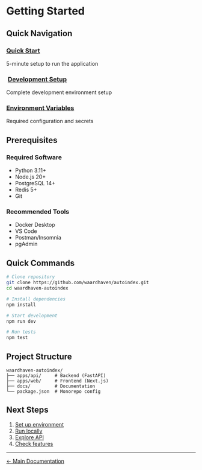 # Getting Started

## Quick Navigation

###  [Quick Start](QUICK_START.md)
5-minute setup to run the application

### ️ [Development Setup](DEVELOPMENT_SETUP.md)
Complete development environment setup

###  [Environment Variables](ENVIRONMENT_VARIABLES.md)
Required configuration and secrets

## Prerequisites

### Required Software
- Python 3.11+
- Node.js 20+
- PostgreSQL 14+
- Redis 5+
- Git

### Recommended Tools
- Docker Desktop
- VS Code
- Postman/Insomnia
- pgAdmin

## Quick Commands

```bash
# Clone repository
git clone https://github.com/waardhaven/autoindex.git
cd waardhaven-autoindex

# Install dependencies
npm install

# Start development
npm run dev

# Run tests
npm test
```

## Project Structure
```
waardhaven-autoindex/
├── apps/api/     # Backend (FastAPI)
├── apps/web/     # Frontend (Next.js)
├── docs/         # Documentation
└── package.json  # Monorepo config
```

## Next Steps
1. [Set up environment](ENVIRONMENT_VARIABLES.md)
2. [Run locally](QUICK_START.md)
3. [Explore API](../api-reference/README.md)
4. [Check features](../features/implemented/README.md)

---
[← Main Documentation](../README.md)